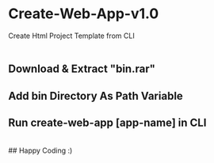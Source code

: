 # Create-Web-App-v1.0
Create Html Project Template from CLI
<br>
<br>

## Download & Extract "bin.rar"
## Add bin Directory As Path Variable
## Run create-web-app [app-name] in CLI
<br>
## Happy Coding :)
